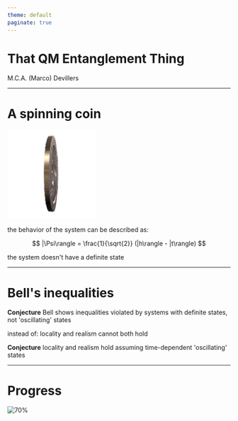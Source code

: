 ```yaml
---
theme: default
paginate: true
---
```


# That QM Entanglement Thing

M.C.A. (Marco) Devillers

---

# A spinning coin

![](coin.gif)

the behavior of the system can be described as:

$$ |\Psi\rangle = \frac{1}{\sqrt{2}} (|h\rangle - |t\rangle) $$

the system doesn't have a definite state

---

# Bell's inequalities

**Conjecture** Bell shows inequalities violated by systems with definite states, not 'oscillating' states

instead of: locality and realism cannot both hold 

**Conjecture** locality and realism hold assuming time-dependent 'oscillating' states

---

# Progress

![70%](cat.gif)

